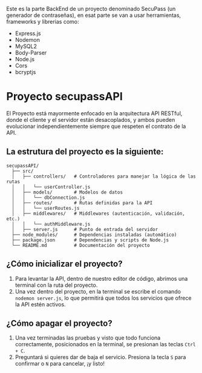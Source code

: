 Este es la parte BackEnd de un proyecto denominado SecuPass (un generador de contraseñas), en esat parte se van a usar herramientas, frameworks y librerias como:
<br>
  - Express.js
  - Nodemon
  - MySQL2
  - Body-Parser 
  - Node.js
  - Cors
  - bcryptjs
# Proyecto secupassAPI

El Proyecto está mayormente enfocado en la arquitectura API RESTful, donde el cliente y el servidor están desacoplados, y ambos pueden evolucionar independientemente siempre que respeten el contrato de la API.

## La estrutura del proyecto es la siguiente:

```plaintext
secupassAPI/
  ├── src/
  │   ├── controllers/   # Controladores para manejar la lógica de las rutas
  │   │   └── userController.js
  │   ├── models/        # Modelos de datos
  │   │   └── dbConnection.js
  │   ├── routes/        # Rutas definidas para la API
  │   │   └── userRoutes.js
  │   ├── middlewares/   # Middlewares (autenticación, validación, etc.)
  │   │   └── authMiddleware.js
  │   ├── server.js      # Punto de entrada del servidor
  ├── node_modules/      # Dependencias instaladas (automático)
  ├── package.json       # Dependencias y scripts de Node.js
  └── README.md          # Documentación del proyecto
```
## ¿Cómo inicializar el proyecto?

1. Para levantar la API, dentro de nuestro editor de código, abrimos una terminal con la ruta del proyecto.
   <br>
2. Una vez dentro del proyecto, en la terminal se escribe el comando `nodemon server.js`, lo que permitirá que todos los servicios que ofrece la API estén activos.

## ¿Cómo apagar el proyecto?

1. Una vez terminadas las pruebas y visto que todo funciona correctamente, posicionados en la terminal, se presionan las teclas `Ctrl + C`.
   <br>
2. Preguntará si quieres dar de baja el servicio. Presiona la tecla `S` para confirmar o `N` para cancelar, ¡y listo!

